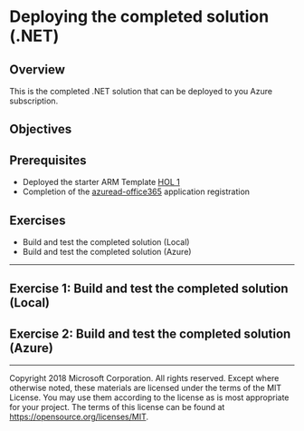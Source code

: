 # Deploying the completed solution (.NET)

## Overview
This is the completed .NET solution that can be deployed to you Azure subscription.

## Objectives


## Prerequisites
* Deployed the starter ARM Template [HOL 1](../01-developer-environment/)
* Completion of the [azuread-office365](../03-azuread-office365/) application registration

## Exercises
* Build and test the completed solution (Local)
* Build and test the completed solution (Azure)

----
## Exercise 1: Build and test the completed solution (Local)



## Exercise 2: Build and test the completed solution (Azure)

---
Copyright 2018 Microsoft Corporation. All rights reserved. Except where otherwise noted, these materials are licensed under the terms of the MIT License. You may use them according to the license as is most appropriate for your project. The terms of this license can be found at https://opensource.org/licenses/MIT.